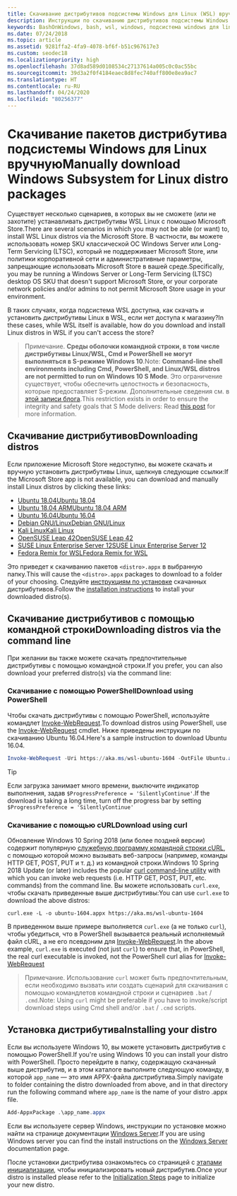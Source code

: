 ```yaml
---
title: Скачивание дистрибутивов подсистемы Windows для Linux (WSL) вручную
description: Инструкции по скачиванию дистрибутивов подсистемы Windows для Linux вручную.
keywords: BashOnWindows, bash, wsl, windows, подсистема windows для linux, WSL, подсистема windows, дистрибутив, ubuntu, openSUSE, SLES, debian, kali
ms.date: 07/24/2018
ms.topic: article
ms.assetid: 9281ffa2-4fa9-4078-bf6f-b51c967617e3
ms.custom: seodec18
ms.localizationpriority: high
ms.openlocfilehash: 37d8ad589d0108534c27137614a005c0c0ac55bc
ms.sourcegitcommit: 39d3a2f0f4184eaec8d8fec740aff800e8ea9ac7
ms.translationtype: HT
ms.contentlocale: ru-RU
ms.lasthandoff: 04/24/2020
ms.locfileid: "80256377"
---
```

# <a name="manually-download-windows-subsystem-for-linux-distro-packages"></a><span data-ttu-id="acb13-104">Скачивание пакетов дистрибутива подсистемы Windows для Linux вручную</span><span class="sxs-lookup"><span data-stu-id="acb13-104">Manually download Windows Subsystem for Linux distro packages</span></span>

<span data-ttu-id="acb13-105">Существует несколько сценариев, в которых вы не сможете (или не захотите) устанавливать дистрибутивы WSL Linux с помощью Microsoft Store.</span><span class="sxs-lookup"><span data-stu-id="acb13-105">There are several scenarios in which you may not be able (or want) to, install WSL Linux distros via the Microsoft Store.</span></span> <span data-ttu-id="acb13-106">В частности, вы можете использовать номер SKU классической ОС Windows Server или Long-Term Servicing (LTSC), который не поддерживает Microsoft Store, или политики корпоративной сети и административные параметры, запрещающие использовать Microsoft Store в вашей среде.</span><span class="sxs-lookup"><span data-stu-id="acb13-106">Specifically, you may be running a Windows Server or Long-Term Servicing (LTSC) desktop OS SKU that doesn't support Microsoft Store, or your corporate network policies and/or admins to not permit Microsoft Store usage in your environment.</span></span>

<span data-ttu-id="acb13-107">В таких случаях, когда подсистема WSL доступна, как скачать и установить дистрибутивы Linux в WSL, если нет доступа к магазину?</span><span class="sxs-lookup"><span data-stu-id="acb13-107">In these cases, while WSL itself is available, how do you download and install Linux distros in WSL if you can't access the store?</span></span>

> <span data-ttu-id="acb13-108">Примечание. **Среды оболочки командной строки, в том числе дистрибутивы Linux/WSL, Cmd и PowerShell не могут выполняться в S-режиме Windows 10**.</span><span class="sxs-lookup"><span data-stu-id="acb13-108">Note: **Command-line shell environments including Cmd, PowerShell, and Linux/WSL distros are not permitted to run on Windows 10 S Mode**.</span></span> <span data-ttu-id="acb13-109">Это ограничение существует, чтобы обеспечить целостность и безопасность, которые предоставляет S-режим. Дополнительные сведения см. в [этой записи блога](https://blogs.msdn.microsoft.com/commandline/2017/05/18/will-linux-distros-run-on-windows-10-s/).</span><span class="sxs-lookup"><span data-stu-id="acb13-109">This restriction exists in order to ensure the integrity and safety goals that S Mode delivers: Read [this post](https://blogs.msdn.microsoft.com/commandline/2017/05/18/will-linux-distros-run-on-windows-10-s/) for more information.</span></span>

## <a name="downloading-distros"></a><span data-ttu-id="acb13-110">Скачивание дистрибутивов</span><span class="sxs-lookup"><span data-stu-id="acb13-110">Downloading distros</span></span>

<span data-ttu-id="acb13-111">Если приложение Microsoft Store недоступно, вы можете скачать и вручную установить дистрибутивы Linux, щелкнув следующие ссылки:</span><span class="sxs-lookup"><span data-stu-id="acb13-111">If the Microsoft Store app is not available, you can download and manually install Linux distros by clicking these links:</span></span>
* [<span data-ttu-id="acb13-112">Ubuntu 18.04</span><span class="sxs-lookup"><span data-stu-id="acb13-112">Ubuntu 18.04</span></span>](https://aka.ms/wsl-ubuntu-1804)
* [<span data-ttu-id="acb13-113">Ubuntu 18.04 ARM</span><span class="sxs-lookup"><span data-stu-id="acb13-113">Ubuntu 18.04 ARM</span></span>](https://aka.ms/wsl-ubuntu-1804-arm)
* [<span data-ttu-id="acb13-114">Ubuntu 16.04</span><span class="sxs-lookup"><span data-stu-id="acb13-114">Ubuntu 16.04</span></span>](https://aka.ms/wsl-ubuntu-1604)
* [<span data-ttu-id="acb13-115">Debian GNU/Linux</span><span class="sxs-lookup"><span data-stu-id="acb13-115">Debian GNU/Linux</span></span>](https://aka.ms/wsl-debian-gnulinux)
* [<span data-ttu-id="acb13-116">Kali Linux</span><span class="sxs-lookup"><span data-stu-id="acb13-116">Kali Linux</span></span>](https://aka.ms/wsl-kali-linux-new)
* [<span data-ttu-id="acb13-117">OpenSUSE Leap 42</span><span class="sxs-lookup"><span data-stu-id="acb13-117">OpenSUSE Leap 42</span></span>](https://aka.ms/wsl-opensuse-42)
* [<span data-ttu-id="acb13-118">SUSE Linux Enterprise Server 12</span><span class="sxs-lookup"><span data-stu-id="acb13-118">SUSE Linux Enterprise Server 12</span></span>](https://aka.ms/wsl-sles-12)
* [<span data-ttu-id="acb13-119">Fedora Remix for WSL</span><span class="sxs-lookup"><span data-stu-id="acb13-119">Fedora Remix for WSL</span></span>](https://github.com/WhitewaterFoundry/WSLFedoraRemix/releases/)

<span data-ttu-id="acb13-120">Это приведет к скачиванию пакетов `<distro>.appx` в выбранную папку.</span><span class="sxs-lookup"><span data-stu-id="acb13-120">This will cause the `<distro>.appx` packages to download to a folder of your choosing.</span></span> <span data-ttu-id="acb13-121">Следуйте [инструкциям по установке](#installing-your-distro) скачанных дистрибутивов.</span><span class="sxs-lookup"><span data-stu-id="acb13-121">Follow the [installation instructions](#installing-your-distro) to install your downloaded distro(s).</span></span>

## <a name="downloading-distros-via-the-command-line"></a><span data-ttu-id="acb13-122">Скачивание дистрибутивов с помощью командной строки</span><span class="sxs-lookup"><span data-stu-id="acb13-122">Downloading distros via the command line</span></span>
<span data-ttu-id="acb13-123">При желании вы также можете скачать предпочтительные дистрибутивы с помощью командной строки.</span><span class="sxs-lookup"><span data-stu-id="acb13-123">If you prefer, you can also download your preferred distro(s) via the command line:</span></span>

 ### <a name="download-using-powershell"></a><span data-ttu-id="acb13-124">Скачивание с помощью PowerShell</span><span class="sxs-lookup"><span data-stu-id="acb13-124">Download using PowerShell</span></span>
 <span data-ttu-id="acb13-125">Чтобы скачать дистрибутивы с помощью PowerShell, используйте командлет [Invoke-WebRequest](https://msdn.microsoft.com/powershell/reference/5.1/microsoft.powershell.utility/invoke-webrequest).</span><span class="sxs-lookup"><span data-stu-id="acb13-125">To download distros using PowerShell, use the [Invoke-WebRequest](https://msdn.microsoft.com/powershell/reference/5.1/microsoft.powershell.utility/invoke-webrequest) cmdlet.</span></span> <span data-ttu-id="acb13-126">Ниже приведены инструкции по скачиванию Ubuntu 16.04.</span><span class="sxs-lookup"><span data-stu-id="acb13-126">Here's a sample instruction to download Ubuntu 16.04.</span></span>

```powershell
Invoke-WebRequest -Uri https://aka.ms/wsl-ubuntu-1604 -OutFile Ubuntu.appx -UseBasicParsing
```

> [!TIP]
> <span data-ttu-id="acb13-127">Если загрузка занимает много времени, выключите индикатор выполнения, задав `$ProgressPreference = 'SilentlyContinue'`.</span><span class="sxs-lookup"><span data-stu-id="acb13-127">If the download is taking a long time, turn off the progress bar by setting `$ProgressPreference = 'SilentlyContinue'`</span></span>

### <a name="download-using-curl"></a><span data-ttu-id="acb13-128">Скачивание с помощью cURL</span><span class="sxs-lookup"><span data-stu-id="acb13-128">Download using curl</span></span>
<span data-ttu-id="acb13-129">Обновление Windows 10 Spring 2018 (или более поздней версии) содержит популярную [служебную программу командной строки cURL](https://curl.haxx.se/), с помощью которой можно вызывать веб-запросы (например, команды HTTP GET, POST, PUT и т. д.) из командной строки.</span><span class="sxs-lookup"><span data-stu-id="acb13-129">Windows 10 Spring 2018 Update (or later) includes the popular [curl command-line utility](https://curl.haxx.se/) with which you can invoke web requests (i.e. HTTP GET, POST, PUT, etc. commands) from the command line.</span></span> <span data-ttu-id="acb13-130">Вы можете использовать `curl.exe`, чтобы скачать приведенные выше дистрибутивы:</span><span class="sxs-lookup"><span data-stu-id="acb13-130">You can use `curl.exe` to download the above distros:</span></span>

```console
curl.exe -L -o ubuntu-1604.appx https://aka.ms/wsl-ubuntu-1604
```

<span data-ttu-id="acb13-131">В приведенном выше примере выполняется `curl.exe` (а не только `curl`), чтобы убедиться, что в PowerShell вызывается реальный исполняемый файл cURL, а не его псевдоним для [Invoke-WebRequest](https://docs.microsoft.com/en-us/powershell/module/microsoft.powershell.utility/invoke-webrequest?view=powershell-6).</span><span class="sxs-lookup"><span data-stu-id="acb13-131">In the above example, `curl.exe` is executed (not just `curl`) to ensure that, in PowerShell, the real curl executable is invoked, not the PowerShell curl alias for [Invoke-WebRequest](https://docs.microsoft.com/en-us/powershell/module/microsoft.powershell.utility/invoke-webrequest?view=powershell-6)</span></span>

> <span data-ttu-id="acb13-132">Примечание. Использование `curl` может быть предпочтительным, если необходимо вызвать или создать сценарий для скачивания с помощью командлетов командной строки и сценариев `.bat` / `.cmd`.</span><span class="sxs-lookup"><span data-stu-id="acb13-132">Note: Using `curl` might be preferable if you have to invoke/script download steps using Cmd shell and/or `.bat` / `.cmd` scripts.</span></span>

## <a name="installing-your-distro"></a><span data-ttu-id="acb13-133">Установка дистрибутива</span><span class="sxs-lookup"><span data-stu-id="acb13-133">Installing your distro</span></span>
<span data-ttu-id="acb13-134">Если вы используете Windows 10, вы можете установить дистрибутив с помощью PowerShell.</span><span class="sxs-lookup"><span data-stu-id="acb13-134">If you're using Windows 10 you can install your distro with PowerShell.</span></span> <span data-ttu-id="acb13-135">Просто перейдите в папку, содержащую скачанный выше дистрибутив, и в этом каталоге выполните следующую команду, в которой `app_name` — это имя APPX-файла дистрибутива.</span><span class="sxs-lookup"><span data-stu-id="acb13-135">Simply navigate to folder containing the distro downloaded from above, and in that directory run the following command where `app_name` is the name of your distro .appx file.</span></span>  
```Powershell
Add-AppxPackage .\app_name.appx
```

<span data-ttu-id="acb13-136">Если вы используете сервер Windows, инструкции по установке можно найти на странице документации [Windows Server](install-on-server.md).</span><span class="sxs-lookup"><span data-stu-id="acb13-136">If you are using Windows server you can find the install instructions on the [Windows Server](install-on-server.md) documentation page.</span></span>

<span data-ttu-id="acb13-137">После установки дистрибутива ознакомьтесь со страницей c [этапами инициализации](initialize-distro.md), чтобы инициализировать новый дистрибутив.</span><span class="sxs-lookup"><span data-stu-id="acb13-137">Once your distro is installed please refer to the [Initialization Steps](initialize-distro.md) page to initialize your new distro.</span></span>
